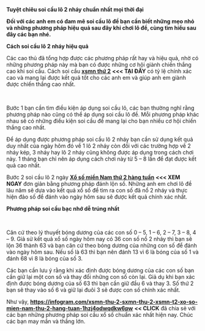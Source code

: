 <div id="mainContent">
<p><strong>Tuyệt chi&ecirc;u soi cầu l&ocirc; 2 nh&aacute;y chuẩn nhất mọi thời đại&nbsp;</strong></p>
<p><strong>Đối với c&aacute;c anh em c&oacute; đam m&ecirc; soi cầu l&ocirc; đề bạn cần biết những mẹo nhỏ v&agrave; những phương ph&aacute;p hiệu quả sau đ&acirc;y khi chơi l&ocirc; đề, c&ugrave;ng t&igrave;m hiểu sau đ&acirc;y c&aacute;c bạn nh&eacute;.</strong></p>
<p><strong>C&aacute;ch soi cầu l&ocirc; 2 nh&aacute;y hiệu quả</strong></p>
<p>C&aacute;c cao thủ đ&atilde; tổng hợp được c&aacute;c phương ph&aacute;p rất hay v&agrave; hiệu quả, nhờ c&oacute; những phương ph&aacute;p n&agrave;y m&agrave; bạn c&oacute; được những cơ hội gi&agrave;nh chiến thắng cao khi soi cầu. C&aacute;ch soi cầu&nbsp;<a href="https://dearwendy.com/users/xosomiennamxsmnt2/" target="_blank" rel="external nofollow noopener noreferrer" data-cke-saved-href="https://dearwendy.com/users/xosomiennamxsmnt2/"><strong>xsmn thứ 2</strong></a>&nbsp;<strong>&lt;&lt;&lt; TẠI Đ&Acirc;Y</strong>&nbsp;c&oacute; tỷ lệ ch&iacute;nh x&aacute;c cao v&agrave; mang lại được kết quả tốt cho c&aacute;c anh em v&agrave; gi&uacute;p anh em gi&agrave;nh được chiến thắng cao nhất.</p>
<p>&nbsp;</p>
<p>Bước 1 bạn cần t&igrave;m điều kiện &aacute;p dụng soi cầu l&ocirc;, c&aacute;c bạn thường nghĩ rằng phương ph&aacute;p n&agrave;o cũng c&oacute; thể &aacute;p dụng soi cầu l&ocirc; đề. Mỗi phương ph&aacute;p kh&aacute;c nhau sẽ c&oacute; những điều kiện soi cầu để mang lại cho bạn nhiều cơ hội chiến thắng cao nhất.</p>
<p>Để &aacute;p dụng được phương ph&aacute;p soi cầu l&ocirc; 2 nh&aacute;y bạn cần sử dụng kết quả duy nhất của ng&agrave;y h&ocirc;m đ&oacute; về 1 l&ocirc; 2 nh&aacute;y c&ograve;n đối với c&aacute;c trường hợp về 2 nh&aacute;y k&eacute;p, 3 nh&aacute;y hay l&ocirc; 2 nh&aacute;y cũng kh&ocirc;ng được &aacute;p dụng trong c&aacute;ch chơi n&agrave;y. 1 th&aacute;ng bạn chỉ n&ecirc;n &aacute;p dụng c&aacute;ch chơi n&agrave;y từ 5 &ndash; 8 lần để đạt được kết quả cao nhất.</p>
<p>Bước 2 soi cầu l&ocirc; 2 ng&agrave;y&nbsp;<a href="https://yarabook.com/post/432865" target="_blank" rel="external nofollow noopener noreferrer" data-cke-saved-href="https://yarabook.com/post/432865"><strong>Xổ số miền Nam thứ 2 h&agrave;ng tuần</strong></a>&nbsp;<strong>&lt;&lt;&lt; XEM NGAY</strong>&nbsp;đơn giản bằng phương ph&aacute;p đ&aacute;nh lộn số. Những anh em chơi l&ocirc; đề l&acirc;u năm sẽ dựa v&agrave;o kết quả xổ số để t&igrave;m ra con số đ&atilde; nổ 2 nh&aacute;y v&agrave; thực hiện đảo số để đ&aacute;nh v&agrave;o ng&agrave;y h&ocirc;m sau sẽ được kết quả ch&iacute;nh x&aacute;c nhất.</p>
<p><strong>Phương ph&aacute;p soi cầu bạc nhớ dễ tr&uacute;ng nhất</strong></p>
<p>&nbsp;</p>
<p>Căn cứ theo l&yacute; thuyết b&oacute;ng dương của c&aacute;c con số 0 &ndash; 5, 1 &ndash; 6, 2 &ndash; 7, 3 &ndash; 8, 4 &ndash; 9. Giả sử kết quả xổ số ng&agrave;y h&ocirc;m nay c&oacute; 36 con số nổ 2 nh&aacute;y th&igrave; bạn sẽ lộn 36 th&agrave;nh 63 v&agrave; bạn căn cứ theo b&oacute;ng dương của những con số để đ&aacute;nh v&agrave;o ng&agrave;y h&ocirc;m sau. Nếu số l&agrave; 63 th&igrave; bạn n&ecirc;n đ&aacute;nh 13 v&igrave; 6 l&agrave; b&oacute;ng của số 1 v&agrave; đ&aacute;nh 68 v&igrave; 8 l&agrave; b&oacute;ng của số 3.</p>
<p>C&aacute;c bạn cần lưu &yacute; rằng khi x&aacute;c định được b&oacute;ng dương của c&aacute;c con số bạn cần giữ lại một con số v&agrave; thay đổi những con số c&ograve;n lại. Giả dụ khi bạn x&aacute;c định được b&oacute;ng dương của số 63 th&igrave; bạn cần giữ đầu 6 v&agrave; thay 3. Số thứ 2 bạn sẽ thay v&agrave;o số 6 v&agrave; giữ lại đu&ocirc;i 3 sẽ được con số ch&iacute;nh x&aacute;c nhất.</p>
<p>Như vậy,&nbsp;<a href="https://infogram.com/xsmn-thu-2-sxmn-thu-2-xsmn-t2-xo-so-mien-nam-thu-2-hang-tuan-1hzj4odwqdkw6pw" target="_blank" rel="external nofollow noopener noreferrer" data-cke-saved-href="https://infogram.com/xsmn-thu-2-sxmn-thu-2-xsmn-t2-xo-so-mien-nam-thu-2-hang-tuan-1hzj4odwqdkw6pw"><strong>https://infogram.com/xsmn-thu-2-sxmn-thu-2-xsmn-t2-xo-so-mien-nam-thu-2-hang-tuan-1hzj4odwqdkw6pw</strong></a>&nbsp;<strong>&lt;&lt; CLICK</strong>&nbsp;đ&atilde; chia sẻ với c&aacute;c bạn những phương ph&aacute;p soi cầu xổ số chuẩn x&aacute;c nhất hiện nay. Ch&uacute;c c&aacute;c bạn may mắn v&agrave; thắng lớn.</p>
</div>
